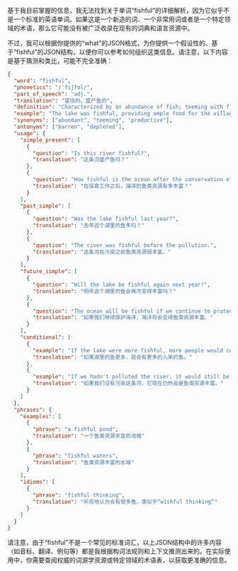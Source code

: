 基于我目前掌握的信息，我无法找到关于单词“fishful”的详细解析，因为它似乎不是一个标准的英语单词。如果这是一个新造的词、一个非常用词或者是一个特定领域的术语，那么它可能没有被广泛收录在现有的词典和语言资源中。

不过，我可以根据你提供的“what”的JSON格式，为你提供一个假设性的、基于“fishful”的JSON结构，以便你可以参考如何组织这类信息。请注意，以下内容是基于猜测和类比，可能不完全准确：

```json
{
  "word": "fishful",
  "phonetics": "/ˈfɪʃfʊl/",
  "part_of_speech": "adj.",
  "translation": "富饶的，盛产鱼的",
  "definition": "Characterized by an abundance of fish; teeming with fish.",
  "example": "The lake was fishful, providing ample food for the village.",
  "synonyms": ["abundant", "teeming", "productive"],
  "antonyms": ["barren", "depleted"],
  "usage": {
    "simple_present": [
      {
        "question": "Is this river fishful?",
        "translation": "这条河盛产鱼吗？"
      },
      {
        "question": "How fishful is the ocean after the conservation efforts?",
        "translation": "在保育工作之后，海洋的鱼类资源有多丰富？"
      }
    ],
    "past_simple": [
      {
        "question": "Was the lake fishful last year?",
        "translation": "去年这个湖里的鱼多吗？"
      },
      {
        "question": "The river was fishful before the pollution.",
        "translation": "这条河在污染之前鱼类资源很丰富。"
      }
    ],
    "future_simple": [
      {
        "question": "Will the lake be fishful again next year?",
        "translation": "明年这个湖里的鱼会再次变得丰富吗？"
      },
      {
        "question": "The ocean will be fishful if we continue to protect it.",
        "translation": "如果我们继续保护海洋，海洋将会变得鱼类资源丰富。"
      }
    ],
    "conditional": [
      {
        "example": "If the lake were more fishful, more people would come to fish.",
        "translation": "如果湖里的鱼更多，就会有更多的人来钓鱼。"
      },
      {
        "example": "If we hadn't polluted the river, it would still be fishful.",
        "translation": "如果我们没有污染这条河，它现在仍然会是鱼类资源丰富。"
      }
    ]
  },
  "phrases": {
    "examples": [
      {
        "phrase": "a fishful pond",
        "translation": "一个鱼类资源丰富的池塘"
      },
      {
        "phrase": "fishful waters",
        "translation": "鱼类资源丰富的水域"
      }
    ],
    "idioms": [
      {
        "phrase": "fishful thinking",
        "translation": "乐观地认为会有很多鱼，类似于“wishful thinking”"
      }
    ]
  }
}
```

请注意，由于“fishful”不是一个常见的标准词汇，以上JSON结构中的许多内容（如音标、翻译、例句等）都是我根据构词法规则和上下文推测出来的。在实际使用中，你需要查阅权威的词源学资源或特定领域的术语表，以获取更准确的信息。
 